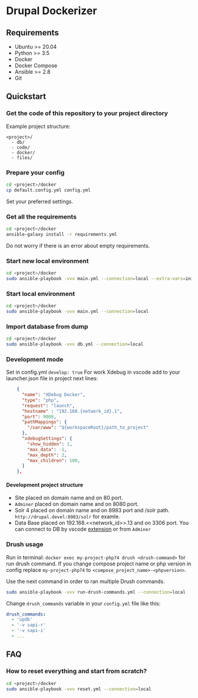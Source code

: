 # Drupal Dockerizer

## Requirements

- Ubuntu >= 20.04
- Python >= 3.5
- Docker
- Docker Compose
- Ansible >= 2.8
- Git

## Quickstart

### Get the code of this repository to your project directory

Example project structure:

```
<project>/
  - db/
  - code/
  - docker/
  - files/
```

### Prepare your config

```bash
cd <project>/docker
cp default.config.yml config.yml
```

Set your preferred settings.

### Get all the requirements

```bash
cd <project>/docker
ansible-galaxy install -r requirements.yml
```

Do not worry if there is an error about empty requirements.

### Start new local environment

```bash
cd <project>/docker
sudo ansible-playbook -vvv main.yml --connection=local --extra-vars=init_project=true
```

### Start local environment

```bash
cd <project>/docker
sudo ansible-playbook -vvv main.yml --connection=local
```

### Import database from dump

```bash
cd <project>/docker
sudo ansible-playbook -vvv db.yml --connection=local
```

### Development mode

Set in config.yml `develop: true`
For work Xdebug in vscode add to your launcher.json file in project next lines:

```json
    {
      "name": "XDebug Docker",
      "type": "php",
      "request": "launch",
      "hostname" : "192.168.{network_id}.1",
      "port": 9008,
      "pathMappings": {
        "/var/www": "${workspaceRoot}/path_to_project"
      },
      "xdebugSettings": {
        "show_hidden": 1,
        "max_data": -1,
        "max_depth": 2,
        "max_children": 100,
      }
    },
```

#### Development project structure

- Site placed on domain name and on 80 port.
- `Adminer` placed on domain name and on 8080 port.
- Solr 4 placed on domain name and on 8983 port and /solr path. `http://drupal.devel:8983/solr` for examle.
- Data Base placed on 192.168.<<network_id>>.13 and on 3306 port. You can connect to DB by vscode [extension](https://marketplace.visualstudio.com/items?itemName=formulahendry.vscode-mysql) or from `Adminer`

### Drush usage

Run in terminal: `docker exec my-project-php74 drush <drush-command>` for run drush command.
If you change compose project name or php version in config replace `my-project-php74` to `<compose_project_name>-<phpversion>`.

Use the next command in order to ran multiple Drush commands.

```bash
sudo ansible-playbook -vvv run-drush-commands.yml --connection=local
````

Change `drush_commands` variable in your `config.yml` file like this:

```yaml
drush_commands:
  - 'updb'
  - '-v sapi-r'
  - '-v sapi-i'
  - ...
```

## FAQ

### How to reset everything and start from scratch?

```bash
cd <project>/docker
sudo ansible-playbook -vvv reset.yml --connection=local
```
